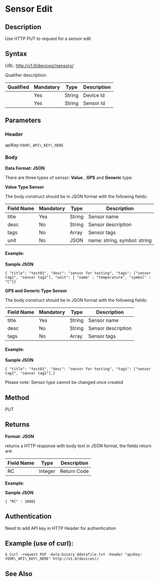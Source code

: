 # Sensor Edit

## Description

Use HTTP PUT to request for a sensor edit

## Syntax

URL: http://v1.0/devices//sensors/

Qualifier description:

| Qualified | Mandatory | Type | Description |
| --- | --- | --- | --- |
|  | Yes | String | Device Id |
|  | Yes | String | Sensor Id |

## Parameters

### Header

apiKey:`YOUR\_API\_KEY\_HERE`

### Body

**Data Format: JSON**

There are three types of sensor: **Value** , **GPS** and **Generic** type:

**Value Type Sensor**

The body construct should be in JSON format with the following fields:

|Field Name|Mandatory|Type |Description |
| --- | --- | --- | --- |
| title | Yes | String | Sensor name |
| desc | No | String | Sensor description |
| tags | No | Array | Sensor tags |
| unit | No | JSON | name: string, symbol: string |

#### Example:

**Sample JSON**

```
{ "title": "test01", "desc": "sensor for testing", "tags": ["sensor tag1", "sensor tag2"], "unit": { "name" : "temperature", "symbol" : "C"}}
```

**GPS and Generic Type Sensor**

The body construct should be in JSON format with the following fields:

| Field Name | Mandatory | Type | Description |
| --- | --- | --- | --- |
| title | Yes | String | Sensor name |
| desc | No | String | Sensor description |
| tags | No | Array | Sensor tags |

#### Example:

**Sample JSON**

```
{ "title": "test01", "desc": "sensor for testing", "tags": ["sensor tag1", "sensor tag2"],}
```

Please note: Sensor type cannot be changed once created

## Method

PUT

## Returns

**Format: JSON**

returns a HTTP response with body text in JSON format, the fields return are:

| Field Name |Type | Description |
| --- | --- | --- |
| RC | Integer | Return Code |

**Example:**

**Sample JSON**

```
{ "RC" : 1000}
```

## Authentication

Need to add API key in HTTP Header for authentication

## Example (use of curl):

```
$ Curl -request PUT -data-binary @datafile.txt -header "apiKey: YOUR\_API\_KEY\_HERE" http://v1.0/devices//
```

## See Also
